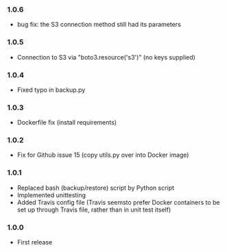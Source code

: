 ### 1.0.6

* bug fix: the S3 connection method still had its parameters

### 1.0.5

* Connection to S3 via "boto3.resource('s3')" (no keys supplied)

### 1.0.4

* Fixed typo in backup.py

### 1.0.3

* Dockerfile fix (install requirements)

### 1.0.2

* Fix for Github issue 15 (copy utils.py over into Docker image)

### 1.0.1

* Replaced bash (backup/restore) script by Python script
* Implemented unittesting
* Added Travis config file (Travis seemsto prefer Docker containers to be set up through Travis file, rather than in unit test itself)

### 1.0.0

* First release
